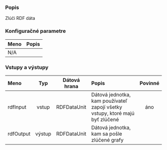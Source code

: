 ### Popis

Zlúči RDF dáta

### Konfiguračné parametre

| Meno | Popis |
|:----|:----|
|N/A||

### Vstupy a výstupy

|Meno |Typ | Dátová hrana | Popis | Povinné |
|:--------|:------:|:------:|:-------------|:---------------------:|
|rdfInput  |vstup| RDFDataUnit | Dátová jednotka, kam používateľ zapojí všetky vstupy, ktoré majú byť zlúčené |áno|
|rdfOutput |výstup| RDFDataUnit | Dátová jednotka, kam sa pošle zlúčené grafy ||
